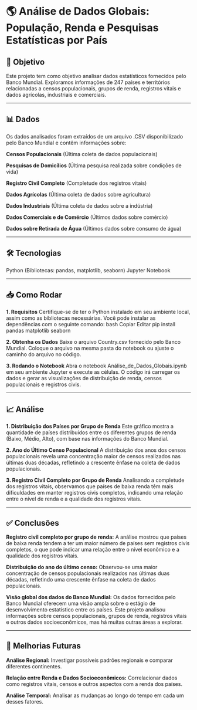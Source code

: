 # 🌎 Análise de Dados Globais: População, Renda e Pesquisas Estatísticas por País

## 🎯 Objetivo

Este projeto tem como objetivo analisar dados estatísticos fornecidos pelo Banco Mundial. Exploramos informações de 247 países e territórios relacionadas a censos populacionais, grupos de renda, registros vitais e dados agrícolas, industriais e comerciais.

---

## 📊 Dados

Os dados analisados foram extraídos de um arquivo .CSV disponibilizado pelo Banco Mundial e contêm informações sobre:

**Censos Populacionais** (Última coleta de dados populacionais) 

**Pesquisas de Domicílios** (Última pesquisa realizada sobre condições de vida) 

**Registro Civil Completo** (Completude dos registros vitais) 

**Dados Agrícolas** (Última coleta de dados sobre agricultura) 

**Dados Industriais** (Última coleta de dados sobre a indústria) 

**Dados Comerciais e de Comércio** (Últimos dados sobre comércio) 

**Dados sobre Retirada de Água** (Últimos dados sobre consumo de água) 

---

## 🛠️ Tecnologias

Python (Bibliotecas: pandas, matplotlib, seaborn)
Jupyter Notebook

---

## 📥 Como Rodar

**1. Requisitos**
Certifique-se de ter o Python instalado em seu ambiente local, assim como as bibliotecas necessárias. Você pode instalar as dependências com o seguinte comando:
bash
Copiar
Editar
pip install pandas matplotlib seaborn

**2. Obtenha os Dados**
Baixe o arquivo Country.csv fornecido pelo Banco Mundial. Coloque o arquivo na mesma pasta do notebook ou ajuste o caminho do arquivo no código.

**3. Rodando o Notebook**
Abra o notebook Análise_de_Dados_Globais.ipynb em seu ambiente Jupyter e execute as células. O código irá carregar os dados e gerar as visualizações de distribuição de renda, censos populacionais e registros civis.

---

## 📈 Análise

**1. Distribuição dos Países por Grupo de Renda**
Este gráfico mostra a quantidade de países distribuídos entre os diferentes grupos de renda (Baixo, Médio, Alto), com base nas informações do Banco Mundial.

**2. Ano do Último Censo Populacional**
A distribuição dos anos dos censos populacionais revela uma concentração maior de censos realizados nas últimas duas décadas, refletindo a crescente ênfase na coleta de dados populacionais.

**3. Registro Civil Completo por Grupo de Renda**
Analisando a completude dos registros vitais, observamos que países de baixa renda têm mais dificuldades em manter registros civis completos, indicando uma relação entre o nível de renda e a qualidade dos registros vitais.

---

## ✅ Conclusões

**Registro civil completo por grupo de renda:** A análise mostrou que países de baixa renda tendem a ter um maior número de países sem registros civis completos, o que pode indicar uma relação entre o nível econômico e a qualidade dos registros vitais.

**Distribuição do ano do último censo:** Observou-se uma maior concentração de censos populacionais realizados nas últimas duas décadas, refletindo uma crescente ênfase na coleta de dados populacionais.

**Visão global dos dados do Banco Mundial:** Os dados fornecidos pelo Banco Mundial oferecem uma visão ampla sobre o estágio de desenvolvimento estatístico entre os países. Este projeto analisou informações sobre censos populacionais, grupos de renda, registros vitais e outros dados socioeconômicos, mas há muitas outras áreas a explorar.

---

## 📌 Melhorias Futuras

**Análise Regional:** Investigar possíveis padrões regionais e comparar diferentes continentes.

**Relação entre Renda e Dados Socioeconômicos:** Correlacionar dados como registros vitais, censos e outros aspectos com a renda dos países.

**Análise Temporal:** Analisar as mudanças ao longo do tempo em cada um desses fatores.

